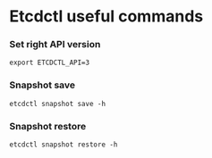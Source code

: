 # Etcdctl useful commands

### Set right API version
```
export ETCDCTL_API=3
```

### Snapshot save
```
etcdctl snapshot save -h
```

### Snapshot restore
```
etcdctl snapshot restore -h
```